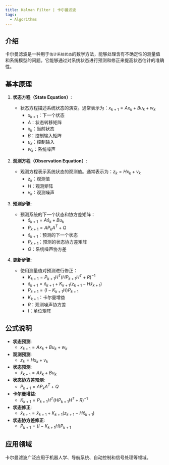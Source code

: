 ```yaml
---
title: Kalman Filter | 卡尔曼滤波
tags:
  - Algorithms
---
```


## 介绍
卡尔曼滤波是一种用于`估计系统状态`的数学方法，能够处理含有不确定性的测量值和系统模型的问题。它能够通过对系统状态进行预测和修正来提高状态估计的准确性。

## 基本原理
1. **状态方程（State Equation）**:
   - 状态方程描述系统状态的演变。通常表示为：$x_{k+1} = Ax_k + Bu_k + w_k$
     - $x_{k+1}$：下一个状态
     - $A$：状态转移矩阵
     - $x_k$：当前状态
     - $B$：控制输入矩阵
     - $u_k$：控制输入
     - $w_k$：系统噪声

2. **观测方程（Observation Equation）**:
   - 观测方程表示系统状态的观测值。通常表示为：$z_k = Hx_k + v_k$
     - $z_k$：观测值
     - $H$：观测矩阵
     - $v_k$：观测噪声

3. **预测步骤**:
   - 预测系统的下一个状态和协方差矩阵：
     - $\hat{x}_{k+1} = A\hat{x}_k + Bu_k$
     - $P_{k+1} = AP_kA^T + Q$
     - $\hat{x}_{k+1}$：预测的下一个状态
     - $P_{k+1}$：预测的状态协方差矩阵
     - $Q$：系统噪声协方差

4. **更新步骤**:
   - 使用测量值对预测进行修正：
     - $K_{k+1} = P_{k+1}H^T(H P_{k+1} H^T + R)^{-1}$
     - $\hat{x}_{k+1} = \hat{x}_{k+1} + K_{k+1}(z_{k+1} - H\hat{x}_{k+1})$
     - $P_{k+1} = (I - K_{k+1}H)P_{k+1}$
     - $K_{k+1}$：卡尔曼增益
     - $R$：观测噪声协方差
     - $I$：单位矩阵

## 公式说明
- **状态预测**:
  - $x_{k+1} = Ax_k + Bu_k + w_k$
- **观测预测**:
  - $z_k = Hx_k + v_k$
- **状态预测**:
  - $\hat{x}_{k+1} = A\hat{x}_k + Bu_k$
- **状态协方差预测**:
  - $P_{k+1} = AP_kA^T + Q$
- **卡尔曼增益**:
  - $K_{k+1} = P_{k+1}H^T(H P_{k+1} H^T + R)^{-1}$
- **状态修正**:
  - $\hat{x}_{k+1} = \hat{x}_{k+1} + K_{k+1}(z_{k+1} - H\hat{x}_{k+1})$
- **状态协方差修正**:
  - $P_{k+1} = (I - K_{k+1}H)P_{k+1}$

## 应用领域
卡尔曼滤波广泛应用于机器人学、导航系统、自动控制和信号处理等领域。


